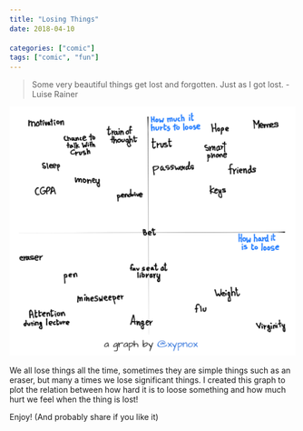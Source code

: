 ```yaml
---
title: "Losing Things"
date: 2018-04-10

categories: ["comic"]
tags: ["comic", "fun"]
---
```


> Some very beautiful things get lost and forgotten. Just as I got lost. - Luise Rainer

![The Comic](./comic-losing-things.png)

We all lose things all the time, sometimes they are simple things such as an eraser, but many a times we lose significant things. I created this graph to plot the relation between how hard it is to loose something and how much hurt we feel when the thing is lost!

Enjoy! (And probably share if you like it)
